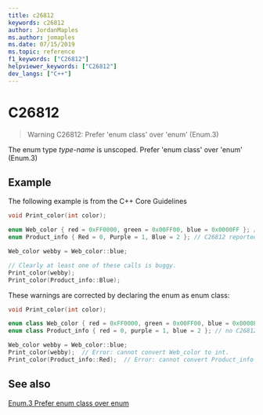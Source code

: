 ```yaml
---
title: c26812
keywords: c26812
author: JordanMaples
ms.author: jomaples
ms.date: 07/15/2019
ms.topic: reference
f1_keywords: ["C26812"]
helpviewer_keywords: ["C26812"]
dev_langs: ["C++"]
---
```

# C26812

> Warning C26812: Prefer 'enum class' over 'enum' (Enum.3)

The enum type *type-name* is unscoped. Prefer 'enum class' over 'enum' (Enum.3)

## Example

The following example is from the C++ Core Guidelines

```cpp
void Print_color(int color);

enum Web_color { red = 0xFF0000, green = 0x00FF00, blue = 0x0000FF }; // C26812 reported here
enum Product_info { Red = 0, Purple = 1, Blue = 2 }; // C26812 reported here

Web_color webby = Web_color::blue;

// Clearly at least one of these calls is buggy.
Print_color(webby);
Print_color(Product_info::Blue);
```

These warnings are corrected by declaring the enum as enum class:

```cpp
void Print_color(int color);

enum class Web_color { red = 0xFF0000, green = 0x00FF00, blue = 0x0000FF }; // no C26812
enum class Product_info { red = 0, purple = 1, blue = 2 }; // no C26812

Web_color webby = Web_color::blue;
Print_color(webby);  // Error: cannot convert Web_color to int.
Print_color(Product_info::Red);  // Error: cannot convert Product_info to int.
```

## See also

[Enum.3 Prefer enum class over enum](https://github.com/isocpp/CppCoreGuidelines/blob/master/CppCoreGuidelines.md#enum3-prefer-class-enums-over-plain-enums )
